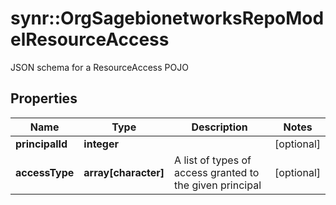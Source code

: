# synr::OrgSagebionetworksRepoModelResourceAccess

JSON schema for a ResourceAccess POJO

## Properties
Name | Type | Description | Notes
------------ | ------------- | ------------- | -------------
**principalId** | **integer** |  | [optional] 
**accessType** | **array[character]** | A list of types of access granted to the given principal | [optional] 



